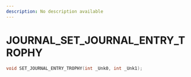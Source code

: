 ```yaml
---
description: No description available 
---
```


# JOURNAL\_SET_JOURNAL_ENTRY_TROPHY

```cpp
void SET_JOURNAL_ENTRY_TROPHY(int _Unk0, int _Unk1);
```